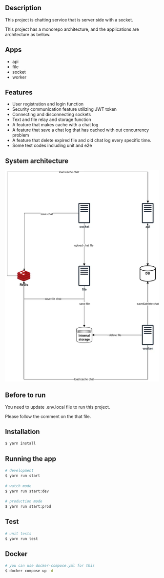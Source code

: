 ## Description

This project is chatting service that is server side with a socket.

This project has a monorepo architecture, and the applications are architecture as bellow.

## Apps

- api 
- file
- socket
- worker

## Features

- User registration and login function
- Security communication feature utilizing JWT token
- Connecting and disconnecting sockets
- Text and file relay and storage function
- A feature that makes cache with a chat log
- A feature that save a chat log that has cached with out concurrency problem
- A feature that delete expired file and old chat log every specific time.
- Some test codes including unit and e2e

## System architecture
![SYSTEM_ARCHITECTURE](./system_architecture.webp)  


## Before to run

You need to update .env.local file to run this project.

Please follow the comment on the that file.

## Installation

```bash
$ yarn install
```

## Running the app

```bash
# development
$ yarn run start

# watch mode
$ yarn run start:dev

# production mode
$ yarn run start:prod
```

## Test

```bash
# unit tests
$ yarn run test
```

## Docker
```bash
# you can use docker-compose.yml for this
$ docker compose up -d
```